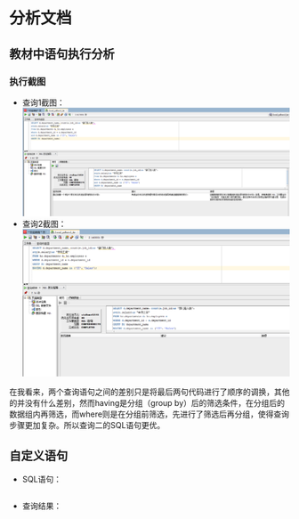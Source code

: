 # 分析文档
## 教材中语句执行分析
### 执行截图
* 查询1截图：
![图片加载失败](https://github.com/hwrbox/Oracle/blob/master/%E6%B5%8B%E8%AF%95/4.PNG)
* 查询2截图：
![图片加载失败](https://github.com/hwrbox/Oracle/raw/master/测试/3.png)


在我看来，两个查询语句之间的差别只是将最后两句代码进行了顺序的调换，其他的并没有什么差别，然而having是分组（group by）后的筛选条件，在分组后的数据组内再筛选，而where则是在分组前筛选，先进行了筛选后再分组，使得查询步骤更加复杂。所以查询二的SQL语句更优。

## 自定义语句
* SQL语句：
```sql

```
* 查询结果：
